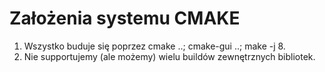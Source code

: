 # Założenia systemu CMAKE

1. Wszystko buduje się poprzez cmake ..; cmake-gui ..; make -j 8. 
2. Nie supportujemy (ale możemy) wielu buildów zewnętrznych bibliotek.
